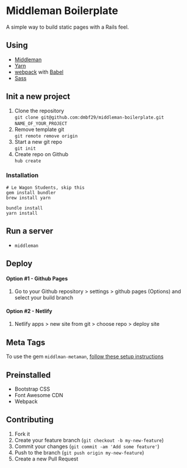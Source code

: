 # Middleman Boilerplate
A simple way to build static pages with a Rails feel.

## Using

- [Middleman](https://middlemanapp.com)
- [Yarn](https://yarnpkg.com)
- [webpack](https://webpack.js.org) with [Babel](https://babeljs.org)
- [Sass](https://sass-lang.com)

## Init a new project
1. Clone the repository <br>
`git clone git@github.com:dmbf29/middleman-boilerplate.git` `NAME_OF_YOUR_PROJECT`
2. Remove template git <br>
`git remote remove origin`
3. Start a new git repo <br>
`git init`
4. Create repo on Github <br>
`hub create`

### Installation
```
# Le Wagon Students, skip this
gem install bundler
brew install yarn
```

```
bundle install
yarn install
```

## Run a server
- `middleman`

## Deploy

#### Option #1 - Github Pages
1. Go to your Github repository > settings > github pages (Options) and select your build branch

#### Option #2 - Netlify
1. Netlify apps > new site from git > choose repo > deploy site

## Meta Tags
To use the gem `middlman-metaman`, [follow these setup instructions](https://github.com/cacheventures/middleman-metaman/)

## Preinstalled
- Bootstrap CSS
- Font Awesome CDN
- Webpack

## Contributing

1. Fork it
2. Create your feature branch (`git checkout -b my-new-feature`)
3. Commit your changes (`git commit -am 'Add some feature'`)
4. Push to the branch (`git push origin my-new-feature`)
5. Create a new Pull Request
